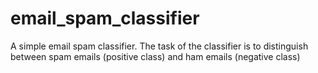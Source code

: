 # email_spam_classifier
A simple email spam classifier. The task of the classifier is to distinguish between spam emails (positive class) and ham emails (negative class) 
